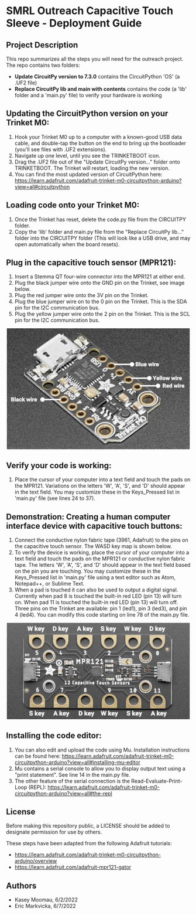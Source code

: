 # SMRL Outreach Capacitive Touch Sleeve - Deployment Guide

## Project Description
This repo summarizes all the steps you will need for the outreach project. The repo contains two folders:
- **Update CircuitPy version to 7.3.0** contains the CircuitPython 'OS' (a .UF2 file)
- **Replace CircuitPy lib and main with contents** contains the code (a 'lib' folder and a 'main.py' file) to verify your hardware is working

## Updating the CircuitPython version on your Trinket M0:
1. Hook your Trinket M0 up to a computer with a known-good USB data cable, and double-tap the button on the end to bring up the bootloader (you'll see files with .UF2 extensions).
2. Navigate up one level, until you see the TRINKETBOOT icon.
3. Drag the .UF2 file out of the "Update CircuitPy version..." folder onto TRINKETBOOT.	The Trinket will restart, loading the new version.
4. You can find the most updated version of CircuitPython here: https://learn.adafruit.com/adafruit-trinket-m0-circuitpython-arduino?view=all#circuitpython

## Loading code onto your Trinket M0:
1. Once the Trinket has reset, delete the code.py file from the CIRCUITPY folder.
2. Copy the 'lib' folder and main.py file from the "Replace CircuitPy lib..." folder into the CIRCUITPY folder (This will look like a USB drive, and may open automatically when the board resets).

## Plug in the capacitive touch sensor (MPR121):
1. Insert a Stemma QT four-wire connector into the MPR121 at either end.
2. Plug the black jumper wire onto the GND pin on the Trinket, see image below.
3. Plug the red jumper wire onto the 3V pin on the Trinket.
4. Plug the blue jumper wire on to the 0 pin on the Trinket. This is the SDA pin for the I2C communication bus.
5. Plug the yellow jumper wire onto the 2 pin on the Trinket. This is the SCL pin for the I2C communication bus.

<p align="center">
  <img src="images/Trinket-pins.png" width="500vw">
</p>

## Verify your code is working:
1. Place the cursor of your computer into a text field and touch the pads on the MPR121. Variations on the letters 'W', 'A', 'S', and 'D' should appear in the text field. You may customize these in the Keys_Pressed list in 'main.py' file (see lines 24 to 37).

## Demonstration: Creating a human computer interface device with capacitive touch buttons:
1. Connect the conductive nylon fabric tape (3961, Adafruit) to the pins on the capacitive touch sensor. The WASD key map is shown below.
2. To verify the device is working, place the cursor of your computer into a text field and touch the pads on the MPR121 or conductive nylon fabric tape. The letters 'W', 'A', 'S', and 'D' should appear in the text field based on the pin you are touching. You may customize these in the Keys_Pressed list in 'main.py' file using a text editor such as Atom, Notepad++, or Sublime Text.
3. When a pad is touched it can also be used to output a digital signal. Currently when pad 8 is touched the built-in red LED (pin 13) will turn on. When pad 11 is touched the built-in red LED (pin 13) will turn off. Three pins on the Trinket are available: pin 1 (led1), pin 3 (led3), and pin 4 (led4). You can modify this code starting on line 78 of the main.py file.

<p align="center">
  <img src="images/MPR121-KEYS.png" width="500vw">
</p>

## Installing the code editor:
1. You can also edit and upload the code using Mu. Installation instructions can be found here: https://learn.adafruit.com/adafruit-trinket-m0-circuitpython-arduino?view=all#installing-mu-editor
2. Mu contains a serial console to allow you to display output text using a "print statement". See line 14 in the main.py file.
3. The other feature of the serial connection is the Read-Evaluate-Print-Loop (REPL): https://learn.adafruit.com/adafruit-trinket-m0-circuitpython-arduino?view=all#the-repl

## License
Before making this repository public, a LICENSE should be added to designate permission for use by others.

These steps have been adapted from the following Adafruit tutorials:
- https://learn.adafruit.com/adafruit-trinket-m0-circuitpython-arduino/overview
- https://learn.adafruit.com/adafruit-mpr121-gator

## Authors
- Kasey Moomau, 6/2/2022
- Eric Markvicka, 6/7/2022
